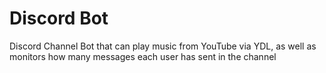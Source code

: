 # Discord Bot
Discord Channel Bot that can play music from YouTube via YDL, as well as monitors how many messages each user has sent in the channel
